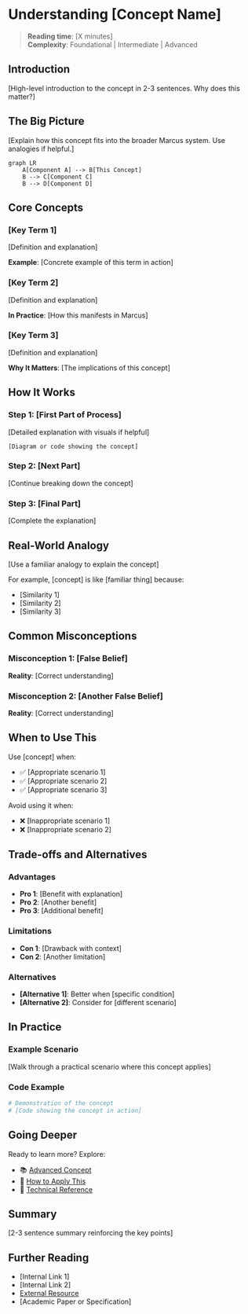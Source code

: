# Understanding [Concept Name]

> **Reading time**: [X minutes]  
> **Complexity**: Foundational | Intermediate | Advanced

## Introduction

[High-level introduction to the concept in 2-3 sentences. Why does this matter?]

## The Big Picture

[Explain how this concept fits into the broader Marcus system. Use analogies if helpful.]

```mermaid
graph LR
    A[Component A] --> B[This Concept]
    B --> C[Component C]
    B --> D[Component D]
```

## Core Concepts

### [Key Term 1]

[Definition and explanation]

**Example**: [Concrete example of this term in action]

### [Key Term 2]

[Definition and explanation]

**In Practice**: [How this manifests in Marcus]

### [Key Term 3]

[Definition and explanation]

**Why It Matters**: [The implications of this concept]

## How It Works

### Step 1: [First Part of Process]

[Detailed explanation with visuals if helpful]

```
[Diagram or code showing the concept]
```

### Step 2: [Next Part]

[Continue breaking down the concept]

### Step 3: [Final Part]

[Complete the explanation]

## Real-World Analogy

[Use a familiar analogy to explain the concept]

For example, [concept] is like [familiar thing] because:
- [Similarity 1]
- [Similarity 2]
- [Similarity 3]

## Common Misconceptions

### Misconception 1: [False Belief]
**Reality**: [Correct understanding]

### Misconception 2: [Another False Belief]
**Reality**: [Correct understanding]

## When to Use This

Use [concept] when:
- ✅ [Appropriate scenario 1]
- ✅ [Appropriate scenario 2]
- ✅ [Appropriate scenario 3]

Avoid using it when:
- ❌ [Inappropriate scenario 1]
- ❌ [Inappropriate scenario 2]

## Trade-offs and Alternatives

### Advantages
- **Pro 1**: [Benefit with explanation]
- **Pro 2**: [Another benefit]
- **Pro 3**: [Additional benefit]

### Limitations
- **Con 1**: [Drawback with context]
- **Con 2**: [Another limitation]

### Alternatives
- **[Alternative 1]**: Better when [specific condition]
- **[Alternative 2]**: Consider for [different scenario]

## In Practice

### Example Scenario
[Walk through a practical scenario where this concept applies]

### Code Example
```python
# Demonstration of the concept
# [Code showing the concept in action]
```

## Going Deeper

Ready to learn more? Explore:
- 📚 [Advanced Concept](/concepts/advanced-topic)
- 🔧 [How to Apply This](/how-to/implement-concept)
- 📖 [Technical Reference](/reference/concept-api)

## Summary

[2-3 sentence summary reinforcing the key points]

## Further Reading

- [Internal Link 1]
- [Internal Link 2]
- [External Resource](https://example.com)
- [Academic Paper or Specification]